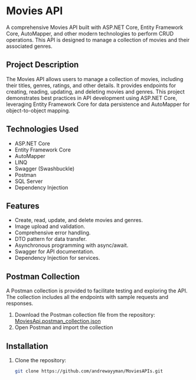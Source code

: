 # Movies API

A comprehensive Movies API built with ASP.NET Core, Entity Framework Core, AutoMapper, and other modern technologies to perform CRUD operations. This API is designed to manage a collection of movies and their associated genres.

## Project Description

The Movies API allows users to manage a collection of movies, including their titles, genres, ratings, and other details. It provides endpoints for creating, reading, updating, and deleting movies and genres. This project demonstrates best practices in API development using ASP.NET Core, leveraging Entity Framework Core for data persistence and AutoMapper for object-to-object mapping.

## Technologies Used

- ASP.NET Core
- Entity Framework Core
- AutoMapper
- LINQ
- Swagger (Swashbuckle)
- Postman
- SQL Server
- Dependency Injection

## Features

- Create, read, update, and delete movies and genres.
- Image upload and validation.
- Comprehensive error handling.
- DTO pattern for data transfer.
- Asynchronous programming with async/await.
- Swagger for API documentation.
- Dependency Injection for services.


## Postman Collection

A Postman collection is provided to facilitate testing and exploring the API. The collection includes all the endpoints with sample requests and responses.

1. Download the Postman collection file from the repository: [MoviesApi.postman_collection.json](MoviesApi.postman_collection.json)
2. Open Postman and import the collection

## Installation

1. Clone the repository:
   ```bash
   git clone https://github.com/andrewayyman/MoviesAPIs.git
